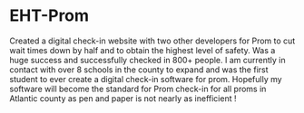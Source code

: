 # EHT-Prom
Created a digital check-in website with two other developers for Prom to cut wait times down by half and to obtain the highest level of safety. Was a huge success and successfully checked in 800+ people. I am currently in contact with over 8 schools in the county to expand and was the first student to ever create a digital check-in software for prom. Hopefully my software will become the standard for Prom check-in for all proms in Atlantic county as pen and paper is not nearly as inefficient !
